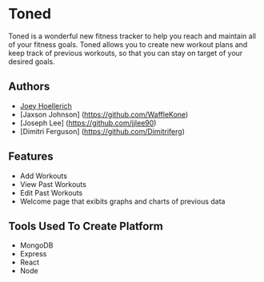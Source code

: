 # Toned

Toned is a wonderful new fitness tracker to help you reach and maintain all of your fitness goals. Toned allows you to create new workout plans and keep track of previous workouts, so that you can stay on target of your desired goals.


## Authors

- [Joey Hoellerich](https://github.com/JoeyHoellerich)
- [Jaxson Johnson] (https://github.com/WaffleKone)
- [Joseph Lee] (https://github.com/jjlee90)
- [Dimitri Ferguson] (https://github.com/Dimitriferg)



## Features

- Add Workouts
- View Past Workouts
- Edit Past Workouts
- Welcome page that exibits graphs and charts of previous data


## Tools Used To Create Platform

- MongoDB
- Express
- React
- Node
